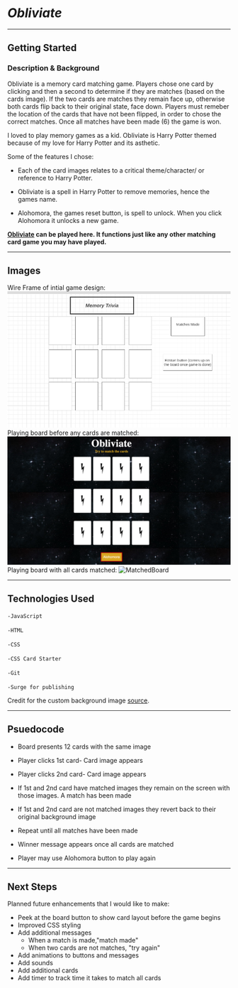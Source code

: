 # **_Obliviate_**
_____

## Getting Started
### **Description & Background**
Obliviate is a memory card matching game. Players chose one card by clicking and then a second to determine if they are matches (based on the cards image). If the two cards are matches they remain face up, otherwise both cards flip back to their original state, face down. Players must remeber the location of the cards that have not been flipped, in order to chose the correct matches. Once all matches have been made (6) the game is won.

I loved to play memory games as a kid. Obliviate is Harry Potter themed because of my love for Harry Potter and its asthetic. 

Some of the features I chose: 

- Each of the card images relates to a critical theme/character/ or reference to Harry Potter. 

- Obliviate is a spell in Harry Potter to remove memories, hence the games name. 

- Alohomora, the games reset button, is spell to unlock. When you click Alohomora it unlocks a new game.

**[Obliviate](https://unit1-memorygame-darby.surge.sh/) can be played here. It functions just like any other matching card game you may have played.**

___

## Images
Wire Frame of intial game design:
![Wire Frame](images/hp/wireframe.jpg)
Playing board before any cards are matched:
![Initial Board](images/hp/UnmatchedBoard.jpg)
Playing board with all cards matched:
![MatchedBoard](https://raw.githubusercontent.com/dbenfield21/memory/images/hp/MatchedBoard.jpg)


___


## Technologies Used

    -JavaScript

    -HTML

    -CSS
    
    -CSS Card Starter

    -Git

    -Surge for publishing 

    

Credit for the
custom background image [source](https://www.wallpaperflare.com/white-and-black-starry-night-wallpaper-space-stars-star-space-wallpaper-syvkr). 

___

## Psuedocode
    
- Board presents 12 cards with the same image 
- Player clicks 1st card- Card image appears
- Player clicks 2nd card- Card image appears
  
-  If 1st and 2nd card have matched images they remain on the screen with those images. A match has been made
-  If 1st and 2nd card are not matched images they revert back to their original background image
-  Repeat until all matches have been made 
-  Winner message appears once all cards are matched
-  Player may use Alohomora button to play again 
   
---
## Next Steps

 Planned future enhancements that I would like to make:
  
 
- Peek at the board button to show card layout before the game begins
- Improved CSS styling
- Add additional messages
  -  When a match is made,"match made" 
  -  When two cards are not matches, "try again"
- Add animations to buttons and messages 
- Add sounds 
- Add additional cards
- Add timer to track time it takes to match all cards 












